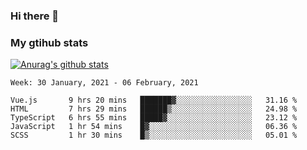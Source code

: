### Hi there 👋

### My gtihub stats

[![Anurag's github stats](https://github-readme-stats.vercel.app/api?username=gaozhidong)](https://github.com/gaozhidong/github-readme-stats)

<!--START_SECTION:waka-->
```text
Week: 30 January, 2021 - 06 February, 2021

Vue.js       9 hrs 20 mins   ███████▓░░░░░░░░░░░░░░░░░   31.16 % 
HTML         7 hrs 29 mins   ██████▒░░░░░░░░░░░░░░░░░░   24.98 % 
TypeScript   6 hrs 55 mins   █████▓░░░░░░░░░░░░░░░░░░░   23.12 % 
JavaScript   1 hr 54 mins    █▓░░░░░░░░░░░░░░░░░░░░░░░   06.36 % 
SCSS         1 hr 30 mins    █▒░░░░░░░░░░░░░░░░░░░░░░░   05.01 % 
```
<!--END_SECTION:waka-->